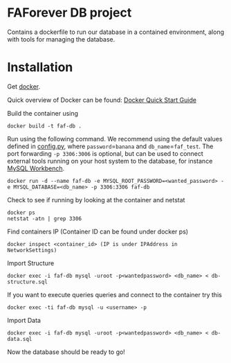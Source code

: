 # FAForever DB project

Contains a dockerfile to run our database in a contained environment, along with tools for managing the database.

# Installation

Get [docker](http://docker.com).

Quick overview of Docker can be found:
[Docker Quick Start Guide](https://docs.docker.com/engine/quickstart/)

Build the container using

    docker build -t faf-db .

Run using the following command. We recommend using the default values defined in [config.py](https://github.com/FAForever/server/blob/develop/server/config.py#L43), where `password`=`banana` and `db_name`=`faf_test`. The port forwarding `-p 3306:3006` is optional, but can be used to connect external tools running on your host system to the database, for instance [MySQL Workbench](https://www.mysql.com/products/workbench/).

    docker run -d --name faf-db -e MYSQL_ROOT_PASSWORD=<wanted_password> -e MYSQL_DATABASE=<db_name> -p 3306:3306 faf-db

Check to see if running by looking at the container and netstat

    docker ps
    netstat -atn | grep 3306

Find containers IP (Container ID can be found under docker ps)

    docker inspect <container_id> (IP is under IPAddress in NetworkSettings)

Import Structure

    docker exec -i faf-db mysql -uroot -p<wantedpassword> <db_name> < db-structure.sql

If you want to execute queries queries and connect to the container try this

    docker exec -ti faf-db mysql -u <username> -p

Import Data

    docker exec -i faf-db mysql -uroot -p<wantedpassword> <db_name> < db-data.sql

Now the database should be ready to go!
